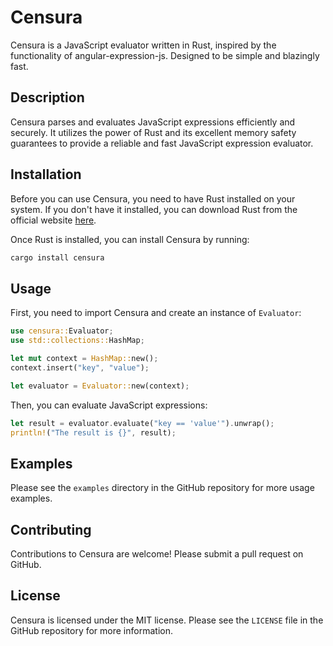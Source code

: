 # Censura

Censura is a JavaScript evaluator written in Rust, inspired by the functionality of 
angular-expression-js. Designed to be simple and blazingly fast.

## Description

Censura parses and evaluates JavaScript expressions efficiently and securely. 
It utilizes the power of Rust and its excellent memory safety guarantees to provide a reliable
and fast JavaScript expression evaluator.

## Installation

Before you can use Censura, you need to have Rust installed on your system. 
If you don't have it installed, you can download Rust from the official website 
[here](https://www.rust-lang.org/tools/install).

Once Rust is installed, you can install Censura by running:

```bash
cargo install censura
```

## Usage

First, you need to import Censura and create an instance of `Evaluator`:

```rust
use censura::Evaluator;
use std::collections::HashMap;

let mut context = HashMap::new();
context.insert("key", "value");

let evaluator = Evaluator::new(context);
```

Then, you can evaluate JavaScript expressions:

```rust
let result = evaluator.evaluate("key == 'value'").unwrap();
println!("The result is {}", result);
```

## Examples

Please see the `examples` directory in the GitHub repository for more usage examples.

## Contributing

Contributions to Censura are welcome! Please submit a pull request on GitHub.

## License

Censura is licensed under the MIT license. Please see the `LICENSE` file in the GitHub 
repository for more information.
